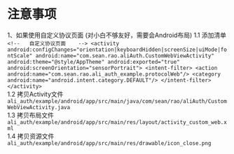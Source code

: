# 注意事项
1、如果使用自定义协议页面 (对小白不够友好，需要会Android布局) 
    1.1 添加清单
    ```<!--   自定义协议页面    -->
    <activity
        android:configChanges="orientation|keyboardHidden|screenSize|uiMode|fontScale"
        android:name="com.sean.rao.aliAuth.CustomWebViewActivity"
        android:theme="@style/AppTheme"
        android:exported="true"
        android:screenOrientation="sensorPortrait">
       <intent-filter>
           <action android:name="com.sean.rao.ali_auth_example.protocolWeb"/>
           <category android:name="android.intent.category.DEFAULT"/>
       </intent-filter>
    </activity>```   
    1.2 拷贝Activity文件    
    ```ali_auth/example/android/app/src/main/java/com/sean/rao/aliAuth/CustomWebViewActivity.java```   
    1.3 拷贝布局文件  
    ```ali_auth/example/android/app/src/main/res/layout/activity_custom_web.xml```    
    1.4 拷贝资源文件    
    ```ali_auth/example/android/app/src/main/res/drawable/icon_close.png```   